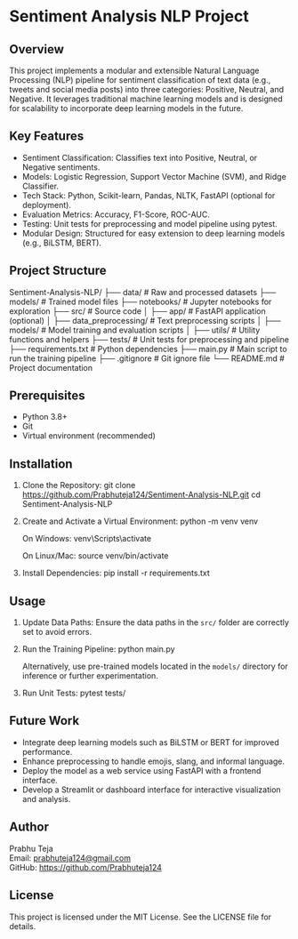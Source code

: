 Sentiment Analysis NLP Project
==============================

Overview
--------
This project implements a modular and extensible Natural Language Processing (NLP) pipeline for sentiment classification of text data (e.g., tweets and social media posts) into three categories: Positive, Neutral, and Negative. It leverages traditional machine learning models and is designed for scalability to incorporate deep learning models in the future.

Key Features
------------
- Sentiment Classification: Classifies text into Positive, Neutral, or Negative sentiments.
- Models: Logistic Regression, Support Vector Machine (SVM), and Ridge Classifier.
- Tech Stack: Python, Scikit-learn, Pandas, NLTK, FastAPI (optional for deployment).
- Evaluation Metrics: Accuracy, F1-Score, ROC-AUC.
- Testing: Unit tests for preprocessing and model pipeline using pytest.
- Modular Design: Structured for easy extension to deep learning models (e.g., BiLSTM, BERT).

Project Structure
-----------------
Sentiment-Analysis-NLP/
├── data/                    # Raw and processed datasets
├── models/                  # Trained model files
├── notebooks/               # Jupyter notebooks for exploration
├── src/                     # Source code
│   ├── app/                 # FastAPI application (optional)
│   ├── data_preprocessing/  # Text preprocessing scripts
│   ├── models/              # Model training and evaluation scripts
│   ├── utils/               # Utility functions and helpers
├── tests/                   # Unit tests for preprocessing and pipeline
├── requirements.txt         # Python dependencies
├── main.py                  # Main script to run the training pipeline
├── .gitignore               # Git ignore file
└── README.md                # Project documentation

Prerequisites
-------------
- Python 3.8+
- Git
- Virtual environment (recommended)

Installation
------------

1. Clone the Repository:
   git clone https://github.com/Prabhuteja124/Sentiment-Analysis-NLP.git
   cd Sentiment-Analysis-NLP

2. Create and Activate a Virtual Environment:
   python -m venv venv

   On Windows:
   venv\Scripts\activate

   On Linux/Mac:
   source venv/bin/activate

3. Install Dependencies:
   pip install -r requirements.txt

Usage
-----

1. Update Data Paths:
   Ensure the data paths in the `src/` folder are correctly set to avoid errors.

2. Run the Training Pipeline:
   python main.py

   Alternatively, use pre-trained models located in the `models/` directory for inference or further experimentation.

3. Run Unit Tests:
   pytest tests/

Future Work
-----------
- Integrate deep learning models such as BiLSTM or BERT for improved performance.
- Enhance preprocessing to handle emojis, slang, and informal language.
- Deploy the model as a web service using FastAPI with a frontend interface.
- Develop a Streamlit or dashboard interface for interactive visualization and analysis.

Author
------
Prabhu Teja  
Email: prabhuteja124@gmail.com  
GitHub: https://github.com/Prabhuteja124

License
-------
This project is licensed under the MIT License. See the LICENSE file for details.
